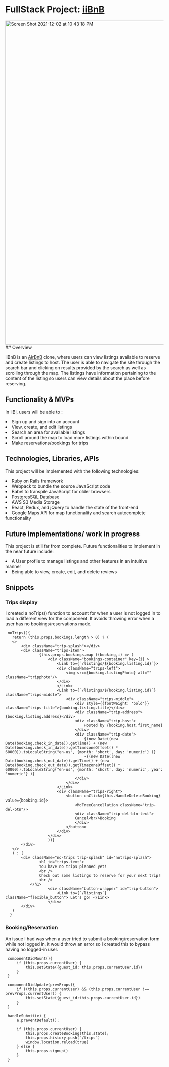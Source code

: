 # FullStack Project: [iiBnB](https://iibnb.herokuapp.com/#/)

<img width="1029" alt="Screen Shot 2021-12-02 at 10 43 18 PM" src="https://media.giphy.com/media/q9LEfaN1ZEHIUFotDC/giphy.gif">
## Overview

iiBnB is an [AirBnB](https://www.airbnb.com/) clone, where users can view listings available to reserve and create listings to host. 
The user is able to navigate the site through the search bar and clicking on results provided by the search as well as scrolling through the map.
The listings have information pertaining to the content of the listing so users can view details about the place before reserving.
                                    
## Functionality & MVPs
                                         
In iiBi, users will be able to :         
<li> Sign up and sign into an account</li>
<li> View, create, and edit listings </li>
<li> Search an area for available listings </li>
<li> Scroll around the map to load more listings within bound </li>
<li> Make reservations/bookings for trips </li>

 ## Technologies, Libraries, APIs
This project will be implemented with the following technologies: 
<li> Ruby on Rails framework
<li> Webpack to bundle the source JavaScript code
<li> Babel to transpile JavaScript for older browsers
<li> PostgresSQL Database
<li> AWS S3 Media Storage
<li> React, Redux, and jQuery to handle the state of the front-end
<li> Google Maps API for map functionality and search autocomplete functionality
</li>

## Future implementations/ work in progress
This project is still far from complete.
Future functionalities to implement in the near future include:
<li> A User profile to manage listings and other features in an intuitive manner
<li> Being able to view, create, edit, and delete reviews



## Snippets
 
### Trips display
I created a noTrips() function to account for when a user is not logged in to load a different view for the component. 
It avoids throwing error when a user has no bookings/reservations made.

````
 noTrips(){
   return (this.props.bookings.length > 0) ? (   
   <>
       <div className="trip-splash"></div>        
       <div className="trips-item">
               {this.props.bookings.map ((booking,i) => (
                   <div className="bookings-container" key={i} >
                       <Link to={`/listings/${booking.listing.id}`}>
                       <div className="trips-left">
                           <img src={booking.listingPhoto} alt="" className="tripphoto"/>
                       </div>
                       </Link>
                       <Link to={`/listings/${booking.listing.id}`} className="trips-middle">
                           <div className="trips-middle">
                               <div style={{fontWeight: 'bold'}} className="trips-title">{booking.listing.title}</div>
                               <div className="trip-address">{booking.listing.address}</div>
                               <div className="trip-host">
                                   Hosted by {booking.host.first_name}
                               </div>
                               <div className="trip-date">
                                   {(new Date((new Date(booking.check_in_date)).getTime() + (new Date(booking.check_in_date)).getTimezoneOffset() * 60000)).toLocaleString("en-us", {month: 'short', day: 'numeric'} )}
                                   -{(new Date((new Date(booking.check_out_date)).getTime() + (new Date(booking.check_out_date)).getTimezoneOffset() * 60000)).toLocaleString("en-us", {month: 'short', day: 'numeric', year: 'numeric'} )}
                               </div>
                           </div>
                       </Link>
                       <div className="trips-right">
                           <button onClick={this.HandleDeleteBooking} value={booking.id}>
                               <MdFreeCancellation className="trip-del-btn"/> 
                               <div className="trip-del-btn-text">
                               Cancel<br/>Booking
                               </div>
                           </button>
                       </div>
                   </div>
                   ))}
       </div>
   </>
   ) : (
       <div className="no-trips trip-splash" id="notrips-splash">
               <h1 id="trips-text">
               You have no trips planned yet! 
               <br />
               Check out some listings to reserve for your next trip!
               <br />
           </h1>
                   <div className="button-wrapper" id="trip-button">
                       <Link to={`/listings`} className="flexible_button"> Let's go! </Link>
                   </div>
       </div>
   )
  }
````    

### Booking/Reservation
An issue I had was when a user tried to submit a booking/reservation form while not logged in, it would throw an error so I created this to bypass having no logged-in user.

```
 componentDidMount(){
     if (this.props.currentUser) {
         this.setState({guest_id: this.props.currentUser.id})
     }
 }

 componentDidUpdate(prevProps){
     if ((this.props.currentUser) && (this.props.currentUser !== prevProps.currentUser)) {
         this.setState({guest_id:this.props.currentUser.id})
     }
 }

 handleSubmit(e) {
     e.preventDefault();

     if (this.props.currentUser) {
         this.props.createBooking(this.state);
         this.props.history.push(`/trips`)
         window.location.reload(true)
     } else {
         this.props.signup()
     }
 }
```

